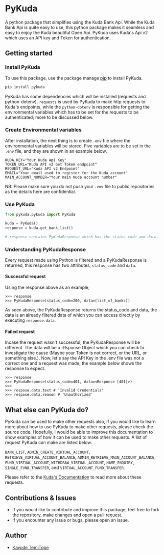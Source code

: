 # PyKuda

A python package that simplifies using the Kuda Bank Api. While the Kuda Bank Api is quite easy to use, this python package makes it seamless and easy to enjoy the Kuda beautiful Open Api. PyKuda uses Kuda's Api v2 which uses an API key and Token for authentication.

## Getting started

### Install PyKuda

To use this package, use the package manage [pip](https://pip.pypa.io/en/stable/) to install PyKuda.

```bash
pip install pykuda
```

PyKuda has some dependencies which will be installed (requests and python-dotenv). `requests` is used by PyKuda to make http requests to Kuda's endpoints, while the `python-dotenv` is responsible for getting the environmental variables which has to be set for the requests to be authenticated; more to be discussed below.

### Create Environmental variables

After installation, the next thing is to create `.env` file where the environmental variables will be stored. Five variables are to be set in the `.env` file, and they are shown in an example below.

```shell
KUDA_KEY="Your Kuda Api Key"
TOKEN_URL="Kuda API v2 Get Token endpoint"
REQUEST_URL="Kuda API v2 Endpoint"
EMAIL="Your email used to register for the Kuda account"
MAIN_ACCOUNT_NUMBER="Your main Kuda account number"
```

NB: Please make sure you do not push your `.env` file to public repositories as the details here are confidential.

### Use PyKuda

```python
from pykuda.pykuda import PyKuda

kuda = PyKuda()
response = kuda.get_bank_list()

# response contains PyKudaResponse which has the status code and data.
```

### Understanding PyKudaResponse

Every request made using Python is filtered and a PyKudaResponse is returned, this response has two attributes, `status_code` and `data`.

#### Successful request

Using the response above as an example;

```shell
>>> response
>>> PyKudaResponse(status_code=200, data=[list_of_banks])
```

As seen above, the PyKudaResponse returns the status_code and data, the data is an already filtered data of which you can access directly by executing `response.data`.

#### Failed request

Incase the request wasn't successful, the PyKudaResponse will be different. The data will be a rRsponse Object which you can check to investigate the cause (Maybe your Token is not correct, or the URL, or something else.). Now, let's say the API Key in the .env file was not a correct one and a request was made, the example below shows the response to expect.

```shell
>>> response
>>> PyKudaResponse(status_code=401, data=<Response [401]>)
>>>
>>> respose.data.text # 'Invalid Credentials'
>>> respose.data.reason # 'Unauthorized'
```

## What else can PyKuda do?

PyKuda can be used to make other requests also, if you would like to learn more about how to use PyKuda to make other requests, please check the source code. Hopefully, I would be able to improve this documentation to show examples of how it can be used to make other requests. A list of request PyKuda can make are listed below.

`BANK_LIST`, `ADMIN_CREATE_VIRTUAL_ACCOUNT`, `RETRIEVE_VIRTUAL_ACCOUNT_BALANCE`, `ADMIN_RETRIEVE_MAIN_ACCOUNT_BALANCE`, `FUND_VIRTUAL_ACCOUNT`, `WITHDRAW_VIRTUAL_ACCOUNT`, `NAME_ENQUIRY`, `SINGLE_FUND_TRANSFER`, and `VIRTUAL_ACCOUNT_FUND_TRANSFER`.

Please refer to the [Kuda's Documentation](https://kudabank.gitbook.io/kudabank/) to read more about these requests.

## Contributions & Issues

- If you would like to contribute and improve this package, feel free to fork the repository, make changes and open a pull request.
- If you encounter any issue or bugs, please open an issue.

## Author

- [Kayode TemiTope](https://github.com/sir-temi)
